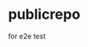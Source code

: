 # publicrepo
for e2e test




















































































































































































































































































































































































































































































































































































































































































































































































































































































































































































































































































































































































































































































































































































































































































































































































































































































































































































































































































































































